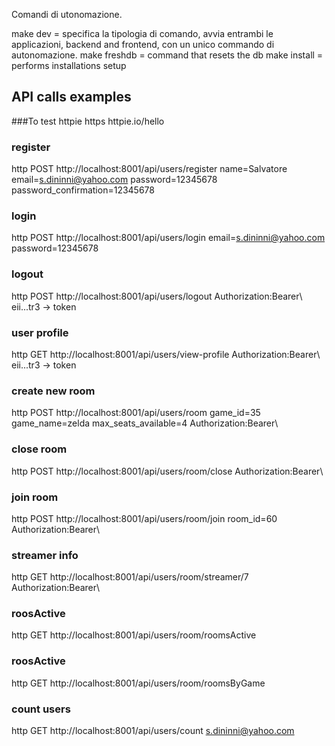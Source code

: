 Comandi di utonomazione.

make dev = specifica la tipologia di comando, avvia entrambi le applicazioni, backend and frontend, con un unico commando di autonomazione.
make freshdb = command that resets the db
make install = performs installations setup

## API calls examples

###To test httpie
https httpie.io/hello

### register 
http POST http://localhost:8001/api/users/register name=Salvatore email=s.dininni@yahoo.com password=12345678 password_confirmation=12345678

### login 

http POST http://localhost:8001/api/users/login email=s.dininni@yahoo.com password=12345678

### logout

http POST http://localhost:8001/api/users/logout Authorization:Bearer\ eii...tr3    -> token

### user profile 

http GET http://localhost:8001/api/users/view-profile Authorization:Bearer\ eii...tr3    -> token

### create new room 

http POST http://localhost:8001/api/users/room game_id=35 game_name=zelda max_seats_available=4 Authorization:Bearer\ 

### close room 
http POST http://localhost:8001/api/users/room/close Authorization:Bearer\

### join room 
http POST http://localhost:8001/api/users/room/join room_id=60 Authorization:Bearer\

### streamer info
http GET http://localhost:8001/api/users/room/streamer/7 Authorization:Bearer\

### roosActive 
http GET http://localhost:8001/api/users/room/roomsActive

### roosActive 
http GET http://localhost:8001/api/users/room/roomsByGame

### count users
http GET http://localhost:8001/api/users/count
s.dininni@yahoo.com